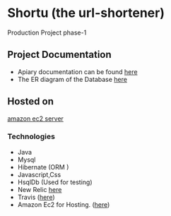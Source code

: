 # Shortu (the url-shortener)
Production Project phase-1

## Project Documentation

* Apiary documentation can be found [here](https://app.apiary.io/rawatanoop/editor )
* The ER diagram of the Database [here](https://drive.google.com/drive/folders/0Byun6YOvkyY-cklXSFZxbldoVDA)


## Hosted on
 [amazon ec2 server](http://ec2-35-160-83-124.us-west-2.compute.amazonaws.com:8080/shortu)
 
  

### Technologies
* Java
* Mysql 
* Hibernate (ORM )
* Javascript,Css
* HsqlDb (Used for testing)
* New Relic [here](https://rpm.newrelic.com/accounts/1463060/applications/35236792)	
* Travis ([here](https://travis-ci.org/rawatanoop/Springboot_HelloProject))
* Amazon Ec2 for Hosting. ([here](http://ec2-35-160-83-124.us-west-2.compute.amazonaws.com:8080/shortu))







